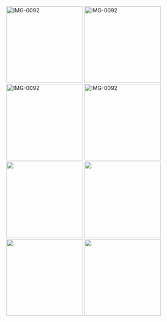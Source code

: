 <div>
<img src="https://i.ibb.co/hWjzZ4X/Screenshot-2025-01-08-115656.png" alt="IMG-0092" border="0" width="200">
<img src="https://i.ibb.co/dsvgPLd/Screenshot-2025-01-08-115638.png" alt="IMG-0092" border="0" width="200">
<img src="https://i.ibb.co/hWjzZ4X/Screenshot-2025-01-08-115656.png" alt="IMG-0092" border="0" width="200">
<img src="https://i.ibb.co/dsvgPLd/Screenshot-2025-01-08-115638.png" alt="IMG-0092" border="0" width="200">
<img src="https://i.ibb.co/pj7TfN7/Screenshot-2025-01-08-115555.png" alt="" border="0" width="200">
<img src="https://i.ibb.co/DbhndXJ/Screenshot-2025-01-08-115458.png" alt="" border="0" width="200">
<img src="https://i.ibb.co/9sLZwLN/Screenshot-2025-01-08-115046.png" alt="" border="0" width="200">
<img src="https://i.ibb.co/6b34KQ0/Screenshot-2025-01-08-114920.png" alt="" border="0" width="200">


</div>





